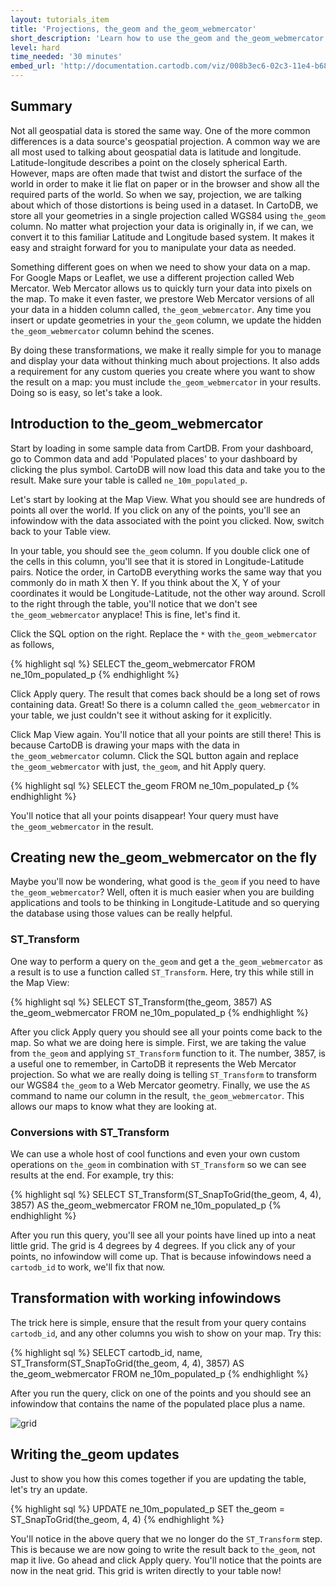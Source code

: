 ```yaml
---
layout: tutorials_item
title: 'Projections, the_geom and the_geom_webmercator'
short_description: 'Learn how to use the_geom and the_geom_webmercator to make your maps more dynamic!'
level: hard
time_needed: '30 minutes'
embed_url: 'http://documentation.cartodb.com/viz/008b3ec6-02c3-11e4-b687-0edbca4b5057/embed_map?title=false&description=false&search=false&shareable=false&cartodb_logo=false&layer_selector=false&scrollwheel=false&sql=SELECT%0A%09cartodb_id%2C%0A%09name%2C%0A%09ST_Transform(ST_SnapToGrid(the_geom%2C%204%2C%204)%2C%203857)%20%0AAS%20the_geom_webmercator%0AFROM%20ne_10m_populated_p_1&zoom=2&center_lat=10.14193168613103&center_lon=0.703125'
---
```


## Summary

Not all geospatial data is stored the same way. One of the more common differences is a data source's geospatial projection. A common way we are all most used to talking about geospatial data is latitude and longitude. Latitude-longitude describes a point on the closely spherical Earth. However, maps are often made that twist and distort the surface of the world in order to make it lie flat on paper or in the browser and show all the required parts of the world. So when we say, projection, we are talking about which of those distortions is being used in a dataset. In CartoDB, we store all your geometries in a single projection called WGS84 using `the_geom` column. No matter what projection your data is originally in, if we can, we convert it to this familiar Latitude and Longitude based system. It makes it easy and straight forward for you to manipulate your data as needed.

Something different goes on when we need to show your data on a map. For Google Maps or Leaflet, we use a different projection called Web Mercator. Web Mercator allows us to quickly turn your data into pixels on the map. To make it even faster, we prestore Web Mercator versions of all your data in a hidden column called, `the_geom_webmercator`. Any time you insert or update geometries in your `the_geom` column, we update the hidden `the_geom_webmercator` column behind the scenes.

By doing these transformations, we make it really simple for you to manage and display your data without thinking much about projections. It also adds a requirement for any custom queries you create where you want to show the result on a map: you must include `the_geom_webmercator` in your results. Doing so is easy, so let's take a look.

## Introduction to the_geom_webmercator

Start by loading in some sample data from CartDB. From your dashboard, go to <span class="ui_element" data-element="common_data">Common data</span> and add 'Populated places' to your dashboard by clicking the <span class="ui_element" data-element="add_public_table">plus symbol</span>. CartoDB will now load this data and take you to the result. Make sure your table is called `ne_10m_populated_p`.

Let's start by looking at the <span class="ui_element" data-element="map_view">Map View</span>. What you should see are hundreds of points all over the world. If you click on any of the points, you'll see an infowindow with the data associated with the point you clicked. Now, switch back to your <span class="ui_element" data-element="table_view">Table view</span>.

In your table, you should see `the_geom` column. If you double click one of the cells in this column, you'll see that it is stored in Longitude-Latitude pairs. Notice the order, in CartoDB everything works the same way that you commonly do in math X then Y. If you think about the X, Y of your coordinates it would be Longitude-Latitude, not the other way around. Scroll to the right through the table, you'll notice that we don't see `the_geom_webmercator` anyplace! This is fine, let's find it.

Click the <span class="ui_element" data-element="sql_option">SQL option</span> on the right. Replace the `*` with `the_geom_webmercator` as follows,

{% highlight sql %}
SELECT the_geom_webmercator
FROM ne_10m_populated_p
{% endhighlight %}

Click <span class="ui_element" data-element="apply_query">Apply query</span>. The result that comes back should be a long set of rows containing data. Great! So there is a column called `the_geom_webmercator` in your table, we just couldn't see it without asking for it explicitly.

Click <span class="ui_element" data-element="map_view">Map View</span> again. You'll notice that all your points are still there! This is because CartoDB is drawing your maps with the data in `the_geom_webmercator` column. Click the SQL button again and replace `the_geom_webmercator` with just, `the_geom`, and hit <span class="ui_element" data-element="apply_query">Apply query</span>.

{% highlight sql %}
SELECT
 the_geom
FROM ne_10m_populated_p
{% endhighlight %}

You'll notice that all your points disappear! Your query must have `the_geom_webmercator` in the result.

## Creating new the_geom_webmercator on the fly

Maybe you'll now be wondering, what good is `the_geom` if you need to have `the_geom_webmercator`? Well, often it is much easier when you are building applications and tools to be thinking in Longitude-Latitude and so querying the database using those values can be really helpful.

### ST_Transform

One way to perform a query on `the_geom` and get a `the_geom_webmercator` as a result is to use a function called `ST_Transform`. Here, try this while still in the Map View:

{% highlight sql %}
SELECT ST_Transform(the_geom, 3857)
AS the_geom_webmercator
FROM ne_10m_populated_p
{% endhighlight %}

After you click <span class="ui_element" data-element="apply_query">Apply query</span> you should see all your points come back to the map. So what we are doing here is simple. First, we are taking the value from `the_geom` and applying `ST_Transform` function to it. The number, 3857, is a useful one to remember, in CartoDB it represents the Web Mercator projection. So what we are really doing is telling `ST_Transform` to transform our WGS84 `the_geom` to a Web Mercator geometry. Finally, we use the `AS` command to name our column in the result, `the_geom_webmercator`. This allows our maps to know what they are looking at.

### Conversions with ST_Transform

We can use a whole host of cool functions and even your own custom operations on `the_geom` in combination with `ST_Transform` so we can see results at the end. For example, try this:

{% highlight sql %}
SELECT ST_Transform(ST_SnapToGrid(the_geom, 4, 4), 3857)
AS the_geom_webmercator
FROM ne_10m_populated_p
{% endhighlight %}

After you run this query, you'll see all your points have lined up into a neat little grid. The grid is 4 degrees by 4 degrees. If you click any of your points, no infowindow will come up. That is because infowindows need a `cartodb_id` to work, we'll fix that now.

## Transformation with working infowindows

The trick here is simple, ensure that the result from your query contains `cartodb_id`, and any other columns you wish to show on your map. Try this:

{% highlight sql %}
SELECT
  cartodb_id,
  name,
  ST_Transform(ST_SnapToGrid(the_geom, 4, 4), 3857)
AS the_geom_webmercator
FROM ne_10m_populated_p
{% endhighlight %}

After you run the query, click on one of the points and you should see an infowindow that contains the name of the populated place plus a name.

<p class="wrap-border"><img src="{{ '/img/layout/tutorials/projections/img1.png' | prepend: site.baseurl }}" alt="grid" /></p>

## Writing the_geom updates
Just to show you how this comes together if you are updating the table, let's try an update.

{% highlight sql %}
UPDATE ne_10m_populated_p
SET the_geom = ST_SnapToGrid(the_geom, 4, 4)
{% endhighlight %}

You'll notice in the above query that we no longer do the `ST_Transform` step. This is because we are now going to write the result back to `the_geom`, not map it live. Go ahead and click <span class="ui_element" data-element="apply_query">Apply query</span>. You'll notice that the points are now in the neat grid. This grid is writen directly to your table now!
